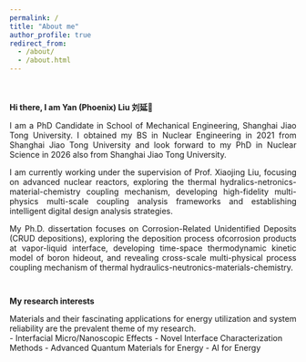 ```yaml
---
permalink: /
title: "About me"
author_profile: true
redirect_from: 
  - /about/
  - /about.html
---
```

<div style="height: 1.5em;"></div>

**Hi there, I am Yan (Phoenix) Liu 刘延👋**

<div style="text-align: justify">
I am a PhD Candidate in School of Mechanical Engineering, Shanghai Jiao Tong University. I obtained my BS in Nuclear Engineering in 2021 from Shanghai Jiao Tong University and look forward to my PhD in Nuclear Science in 2026 also from Shanghai Jiao Tong University.
</div>
<div style="height: 1.0em;"></div>
<div style="text-align: justify">
I am currently working under the supervision of Prof. Xiaojing Liu, focusing on advanced nuclear reactors, exploring the thermal hydralics-netronics-material-chemistry coupling mechanism, developing high-fidelity multi-physics multi-scale coupling analysis frameworks and establishing intelligent digital design analysis strategies.
</div>
<div style="height: 1.0em;"></div>
<div style="text-align: justify">
My Ph.D. dissertation focuses on Corrosion-Related Unidentified Deposits (CRUD depositions), exploring the deposition process ofcorrosion products at vapor-liquid interface, developing time-space thermodynamic kinetic model of boron hideout, and revealing cross-scale multi-physical process coupling mechanism of thermal hydraulics-neutronics-materials-chemistry.
</div>

<div style="height: 2.0em;"></div>

**My research interests**

<div style="text-align: justify">
Materials and their fascinating applications for energy utilization and system reliability are the prevalent theme of my research.
</div>
- Interfacial Micro/Nanoscopic Effects
- Novel Interface Characterization Methods
- Advanced Quantum Materials for Energy
- AI for Energy

